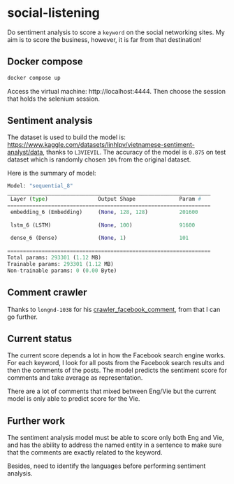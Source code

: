 # social-listening
Do sentiment analysis to score a `keyword` on the social networking sites. My aim is to score the business, however, it is far from that destination!

## Docker compose
```bash
docker compose up
```

Access the virtual machine: http://localhost:4444. Then choose the session that holds the selenium session.

## Sentiment analysis
The dataset is used to build the model is: https://www.kaggle.com/datasets/linhlpv/vietnamese-sentiment-analyst/data, thanks to `L3VIEVIL`. The accuracy of the model is `0.875` on test dataset which is randomly chosen `10%` from the original dataset.

Here is the summary of model:

```python
Model: "sequential_8"
_________________________________________________________________
 Layer (type)                Output Shape              Param #   
=================================================================
 embedding_6 (Embedding)     (None, 128, 128)          201600    
                                                                 
 lstm_6 (LSTM)               (None, 100)               91600     
                                                                 
 dense_6 (Dense)             (None, 1)                 101       
                                                                 
=================================================================
Total params: 293301 (1.12 MB)
Trainable params: 293301 (1.12 MB)
Non-trainable params: 0 (0.00 Byte)
```

## Comment crawler
Thanks to `longnd-1038` for his [crawler_facebook_comment](https://github.com/longnd-1038/crawler_facebook_comment), from that I can go further.

## Current status
The current score depends a lot in how the Facebook search engine works. For each keyword, I look for all posts from the Facebook search results and then the comments of the posts. The model predicts the sentiment score for comments and take average as representation. 

There are a lot of comments that mixed between Eng/Vie but the current model is only able to predict score for the Vie. 

## Further work
The sentiment analysis model must be able to score only both Eng and Vie, and has the ability to address the named entity in a sentence to make sure that the comments are exactly related to the keyword.

Besides, need to identify the languages before performing sentiment analysis.
